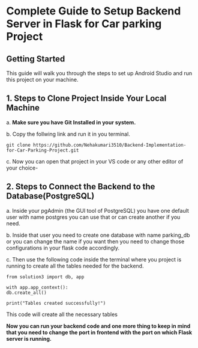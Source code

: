 # Complete Guide to Setup Backend Server in Flask for Car parking Project

## Getting Started

This guide will walk you through the steps to set up Android Studio and run this project on your machine.

## 1. Steps to Clone Project Inside Your Local Machine

 a. **Make sure you have Git Installed in your system.**

 b. Copy the follwing link and run it in you terminal.

    git clone https://github.com/Nehakumari3510/Backend-Implementation-for-Car-Parking-Project.git
        

 c. Now you can open that project in your VS code or any other editor of your choice-
    
## 2. Steps to Connect the Backend to the Database(PostgreSQL)

 a. Inside your pgAdmin (the GUI tool of PostgreSQL) you have one default user with name postgres you can use that or can create another if you need.

 b. Inside that user you need to create one database with name parking_db or you can change the name if you want then you need to change those configurations in your flask code accordingly.

 c. Then use the following code inside the terminal where you project is running to create all the tables needed for the backend.
   
    from solution3 import db, app  

    with app.app_context():
    db.create_all()

    print("Tables created successfully!")

 This code will create all the necessary tables

**Now you can run your backend code and one more thing to keep in mind that you need to change the port in frontend with the port on which Flask server is running.**
